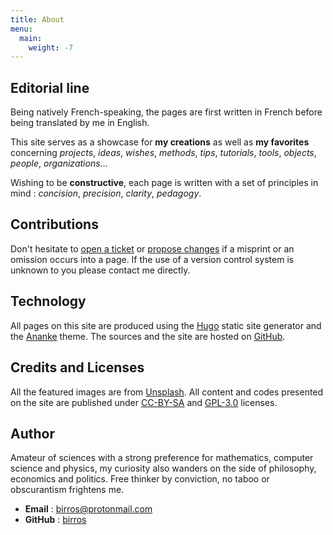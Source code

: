 ```yaml
---
title: About
menu:
  main:
    weight: -7
---
```


## Editorial line

Being natively French-speaking, the pages are first written in French before
being translated by me in English.

This site serves as a showcase for __my creations__ as well as __my favorites__
concerning *projects*, *ideas*, *wishes*, *methods*, *tips*, *tutorials*,
*tools*, *objects*, *people*, *organizations*...

Wishing to be __constructive__, each page is written with a set of principles in
mind : *concision*, *precision*, *clarity*, *pedagogy*.

## Contributions

Don't hesitate to [open a ticket] or [propose changes] if a misprint or an
omission occurs into a page. If the use of a version control system is unknown
to you please contact me directly.

## Technology

All pages on this site are produced using the [Hugo] static site generator and
the [Ananke] theme. The sources and the site are hosted on [GitHub].

## Credits and Licenses

All the featured images are from [Unsplash]. All content and codes presented on
the site are published under [CC-BY-SA] and [GPL-3.0] licenses.

## Author

Amateur of sciences with a strong preference for mathematics, computer science
and physics, my curiosity also wanders on the side of philosophy, economics
and politics. Free thinker by conviction, no taboo or obscurantism frightens me.

- __Email__ : [birros@protonmail.com]
- __GitHub__ : [birros]

<!-- External links and references -->

[open a ticket]: https://github.com/birros/birros.github.io-sources/issues
[propose changes]: https://github.com/birros/birros.github.io-sources/pulls
[Hugo]: https://gohugo.io/
[Ananke]: https://github.com/budparr/gohugo-theme-ananke
[GitHub]: https://github.com/
[GPL-3.0]: https://www.gnu.org/licenses/gpl-3.0.html
[CC-BY-SA]: https://creativecommons.org/licenses/by-sa/4.0/
[Unsplash]: https://unsplash.com/
[birros@protonmail.com]: mailto:birros@protonmail.com
[birros]: https://github.com/birros
